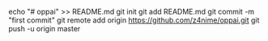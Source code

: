 echo "# oppai" >> README.md
git init
git add README.md
git commit -m "first commit"
git remote add origin https://github.com/z4nime/oppai.git
git push -u origin master